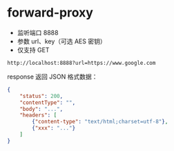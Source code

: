 # forward-proxy

* 监听端口 8888
* 参数 url、key（可选 AES 密钥）
* 仅支持 GET

```
http://localhost:8888?url=https://www.google.com
```

response 返回 JSON 格式数据：

```json
{
    "status": 200,
    "contentType": "",
    "body": "...",
    "headers": [
        {"content-type": "text/html;charset=utf-8"},
        {"xxx": "..."}
    ]
}
```
